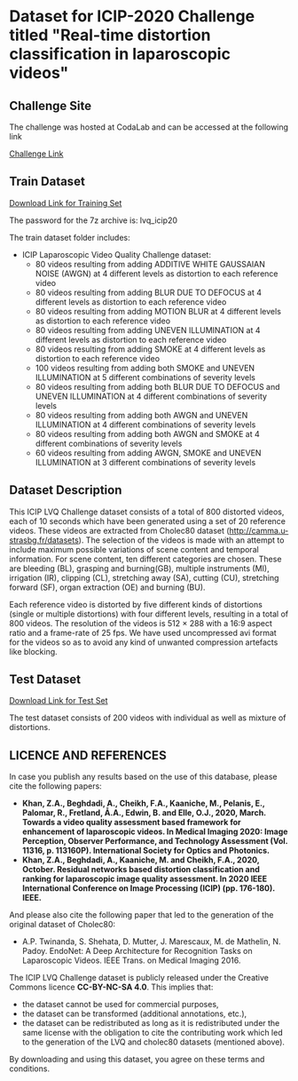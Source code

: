 # Dataset for ICIP-2020 Challenge titled "Real-time distortion classification in laparoscopic videos"

## Challenge Site
The challenge was hosted at CodaLab and can be accessed at the following link

[Challenge Link](https://competitions.codalab.org/competitions/25104)

## Train Dataset 
[Download Link for Training Set](https://drive.google.com/drive/folders/1Hq6omtZAOqAdUl9H3tJvoRp7gzpDoAl8?usp=sharing)

The password for the 7z archive is: lvq_icip20

The train dataset folder includes: 
- ICIP Laparoscopic Video Quality Challenge dataset:
  - 80 videos resulting from adding ADDITIVE WHITE GAUSSAIAN NOISE (AWGN) at 4 different levels as distortion to each reference video
  - 80 videos resulting from adding BLUR DUE TO DEFOCUS at 4 different levels as distortion to each reference video
  - 80 videos resulting from adding MOTION BLUR at 4 different levels as distortion to each reference video
  - 80 videos resulting from adding UNEVEN ILLUMINATION at 4 different levels as distortion to each reference video
  - 80 videos resulting from adding SMOKE at 4 different levels as distortion to each reference video
  - 100 videos resulting from adding both SMOKE and UNEVEN ILLUMINATION at 5 different combinations of severity levels 
  - 80 videos resulting from adding both BLUR DUE TO DEFOCUS and UNEVEN ILLUMINATION at 4 different combinations of severity levels 
  - 80 videos resulting from adding both AWGN and UNEVEN ILLUMINATION at 4 different combinations of severity levels 
  - 80 videos resulting from adding both AWGN and SMOKE at 4 different combinations of severity levels 
  - 60 videos resulting from adding AWGN, SMOKE and UNEVEN ILLUMINATION at 3 different combinations of severity levels 
  
 ## Dataset Description
 
This ICIP LVQ Challenge dataset consists of a total of 800 distorted videos, each of 10 seconds which have been generated using a set of 20 reference videos. These videos are extracted from Cholec80 dataset (http://camma.u-strasbg.fr/datasets). The selection of the videos is made with an attempt to include maximum possible variations of scene content and temporal information. For scene content, ten different categories are chosen. These are bleeding (BL), grasping and burning(GB), multiple instruments (MI), irrigation (IR), clipping (CL), stretching away (SA), cutting (CU), stretching forward (SF), organ extraction (OE) and burning (BU).

Each reference video is distorted by five different kinds of distortions (single or multiple distortions) with four different levels, resulting in a total of 800 videos. The resolution of the videos is 512 × 288 with a 16:9 aspect ratio and a frame-rate of 25 fps. We have used uncompressed avi format for the videos so as to avoid any kind of unwanted compression artefacts like blocking.

## Test Dataset

[Download Link for Test Set](https://drive.google.com/drive/folders/1i_zOEPmoLRicGMSwk8wHThL1TGW9p4lN)

The test dataset consists of 200 videos with individual as well as mixture of distortions.

## LICENCE AND REFERENCES

In case you publish any results based on the use of this database, please cite the following papers:

- **Khan, Z.A., Beghdadi, A., Cheikh, F.A., Kaaniche, M., Pelanis, E., Palomar, R., Fretland, Å.A., Edwin, B. and Elle, O.J., 2020, March. Towards a video quality assessment based framework for enhancement of laparoscopic videos. In Medical Imaging 2020: Image Perception, Observer Performance, and Technology Assessment (Vol. 11316, p. 113160P). International Society for Optics and Photonics.** 
- **Khan, Z.A., Beghdadi, A., Kaaniche, M. and Cheikh, F.A., 2020, October. Residual networks based distortion classification and ranking for laparoscopic image quality assessment. In 2020 IEEE International Conference on Image Processing (ICIP) (pp. 176-180). IEEE.**

And please also cite the following paper that led to the generation of the original dataset of Cholec80:

- A.P. Twinanda, S. Shehata, D. Mutter, J. Marescaux, M. de Mathelin, N. Padoy. EndoNet: A Deep Architecture for Recognition Tasks on Laparoscopic Videos. IEEE Trans. on Medical Imaging 2016.

The ICIP LVQ Challenge dataset is publicly released under the Creative Commons licence **CC-BY-NC-SA 4.0**. This implies that:
- the dataset cannot be used for commercial purposes,
- the dataset can be transformed (additional annotations, etc.),
- the dataset can be redistributed as long as it is redistributed under the same license with the obligation to cite the contributing work which led to the generation of the LVQ and cholec80 datasets (mentioned above).

By downloading and using this dataset, you agree on these terms and conditions.

